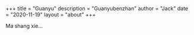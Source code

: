 +++
title = "Guanyu"
description = "Guanyubenzhan"
author = "Jack"
date = "2020-11-19"
layout = "about"
+++

Ma shang xie...
